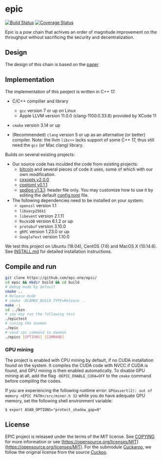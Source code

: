 # epic

[![Build Status](https://travis-ci.com/EPI-ONE/epic.svg?token=xx2m4HADP8ipz4gYg3xd&branch=master)](https://travis-ci.com/EPI-ONE/epic)
[![Coverage Status](https://coveralls.io/repos/github/EPI-ONE/epic/badge.svg?branch=master&t=OvdAhL)](https://coveralls.io/github/EPI-ONE/epic?branch=master)

Epic is a pow chain that achives an order of magnitude improvement on the throughput without sacrificing the security and decentralization.

## Design

The design of this chain is based on the [paper](https://arxiv.org/abs/1901.02755).

## Implementation

The implementation of this peoject is written in C++ 17.

- C/C++ compilier and library
    - `gcc` version 7 or up on Linux
    - Apple LLVM version 11.0.0 (clang-1100.0.33.8) provided by XCode 11

- `cmake` version 3.14 or up

- (Recommended) `clang` version 5 or up as an alternative (or better) compiler.
  Note: the llvm `libc++` lacks support of some C++ 17, thus still need the `gcc` (or Mac clang) library.

Builds on several esisting projects:

- Our source code has inculded the code from existing projects:
    - [bitcoin](https://github.com/bitcoin/bitcoin) and several pieces of code it uses, some of which with our own modification.
    - [cxxopts v2.0.0](https://github.com/jarro2783/cxxopts)
    - [cpptoml v0.1.1](https://github.com/skystrife/cpptoml)
    - [spdlog v1.3.1](https://github.com/gabime/spdlog): header file only. You may customize how to use it by editing the default [config.toml](./config.toml) file.
- The following dependencies need to be installed on your system:
    - `openssl` version 1.1
    - `libsecp256k1`
    - `libevent` version 2.1.11
    - `RocksDB` version 6.1.2 or up
    - `protobuf` version 3.10.0 
    - `gRPC` version 1.23.0 or up
    - `GoogleTest` version 1.10.0

We test this project on Ubuntu (18.04), CentOS (7.6) and MacOS X (10.14.6). See [INSTALL.md](./INSTALL.md) for detailed installation instructions.

## Compile and run

```bash
git clone https://github.com/epi-one/epic/
cd epic && mkdir build && cd build
# Debug mode by default
cmake ..
# Release mode
# cmake -DCAMKE_BUILD_TYPE=Release ..
make -j
cd ../bin
# you may run the following test
./epictest
# runing the daemon
./epic
# send rpc command to daemon
./epicc [OPTIONS] [COMMAND]
```

### GPU mining

The project is enabled with CPU mining by default, if no CUDA installation found on the system.
It compiles the CUDA code with NVCC if CUDA is found, and GPU mining is then enabled automatically.
To disable GPU mining at all, add the flag `-DEPIC_ENABLE_CUDA=OFF` to the `cmake` command before compiling the codes.

If you are experiencing the following runtime error: `GPUassert(2): out of memory <EPIC PATH>/src/miner.h 32` while you do have adequate GPU memory, set the following shell environment variable:


``` shell
$ export ASAN_OPTIONS="protect_shadow_gap=0"
```

## License

EPIC project is released under the terms of the MIT license. See [COPYING](COPYING) for more
information or see [https://opensource.org/licenses/MIT](https://opensource.org/licenses/MIT). For the submodule [Cuckaroo](src/cuckaroo), we follow the original license from the source [Cuckoo](https://github.com/tromp/cuckoo/blob/master/LICENSE.txt).

